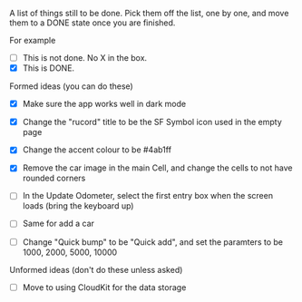 A list of things still to be done. Pick them off the list, one by one, and move them to a DONE state once you are finished. 

For example

- [ ] This is not done. No X in the box.
- [X] This is DONE. 

Formed ideas (you can do these)

- [X] Make sure the app works well in dark mode
- [X] Change the "rucord" title to be the SF Symbol icon used in the empty page
- [X] Change the accent colour to be #4ab1ff
- [X] Remove the car image in the main Cell, and change the cells to not have rounded corners
- [ ] In the Update Odometer, select the first entry box when the screen loads (bring the keyboard up)
- [ ] Same for add a car
- [ ] Change "Quick bump" to be "Quick add", and set the paramters to be 1000, 2000, 5000, 10000


Unformed ideas (don't do these unless asked)
- [ ] Move to using CloudKit for the data storage